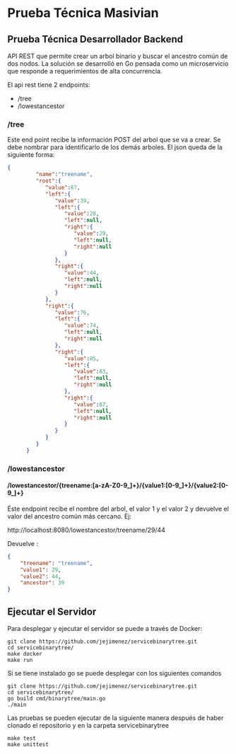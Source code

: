 # Prueba Técnica Masivian
## Prueba Técnica Desarrollador Backend

API REST que permite crear un arbol binario y buscar el ancestro común de dos nodos.
La solución se desarrolló en Go pensada como un microservicio que responde a requerimientos de alta concurrencia.

El api rest tiene 2 endpoints:

- /tree 
- /lowestancestor

### /tree
Este end point recibe la información POST del arbol que se va a crear. Se debe nombrar para identificarlo de los demás arboles. El json queda de la siguiente forma:

```json
{
         "name":"treename",
         "root":{
            "value":67,
            "left":{
               "value":39,
               "left":{
                  "value":28,
                  "left":null,
                  "right":{
                     "value":29,
                     "left":null,
                     "right":null
                  }
               },
               "right":{
                  "value":44,
                  "left":null,
                  "right":null
               }
            },
            "right":{
               "value":76,
               "left":{
                  "value":74,
                  "left":null,
                  "right":null
               },
               "right":{
                  "value":85,
                  "left":{
                     "value":83,
                     "left":null,
                     "right":null
                  },
                  "right":{
                     "value":87,
                     "left":null,
                     "right":null
                  }
               }
            }
         }
      }

```
### /lowestancestor
#### /lowestancestor/{treename:[a-zA-Z0-9_]+}/{value1:[0-9_]+}/{value2:[0-9_]+}
Éste endpoint recibe el nombre del arbol, el valor 1 y el valor 2 y devuelve el valor del ancestro común más cercano. Ej:

http://localhost:8080/lowestancestor/treename/29/44

Devuelve :
```json
{
    "treename": "treename",
    "value1": 29,
    "value2": 44,
    "ancestor": 39
}

```
## Ejecutar el Servidor
Para desplegar y ejecutar el servidor se puede a través de Docker:

    git clone https://github.com/jejimenez/servicebinarytree.git
    cd servicebinarytree/
    make docker
    make run

Si se tiene instalado go se puede desplegar con los siguientes comandos

    git clone https://github.com/jejimenez/servicebinarytree.git
    cd servicebinarytree/
    go build cmd/binarytree/main.go 
    ./main

Las pruebas se pueden ejecutar de la siguiente manera después de haber clonado el repositorio y en la carpeta servicebinarytree

    make test
    make unittest
